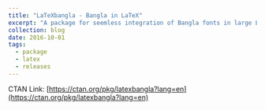 ```yaml
---
title: "LaTeXbangla - Bangla in LaTeX"
excerpt: "A package for seemless integration of Bangla fonts in large LaTeX projects."
collection: blog
date: 2016-10-01
tags:
  - package
  - latex
  - releases
---
```


CTAN Link: [https://ctan.org/pkg/latexbangla?lang=en](https://ctan.org/pkg/latexbangla?lang=en)